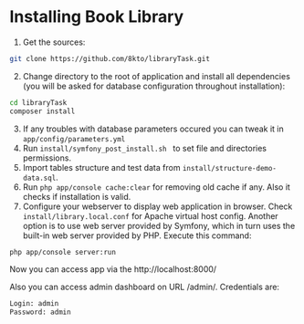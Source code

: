 # Installing Book Library


1) Get the sources:
```sh
git clone https://github.com/8kto/libraryTask.git
```

2) Change directory to the root of application and install all dependencies (you will be asked for database configuration throughout installation):
```sh
cd libraryTask
composer install
```
3) If any troubles with database parameters occured you can tweak it in ``app/config/parameters.yml``
4) Run ``install/symfony_post_install.sh `` to set file and directories permissions.
5) Import tables structure and test data from ``install/structure-demo-data.sql``.
6) Run ``php app/console cache:clear`` for removing old cache if any. Also it checks if installation is valid.
7) Configure your webserver to display web application in browser. Check ``install/library.local.conf`` for Apache virtual host config.
Another option is to use web server provided by Symfony, which in turn uses the built-in web server provided by PHP.
Execute this command:
```sh
php app/console server:run
``` 
Now you can access app via the http://localhost:8000/ 

Also you can access admin dashboard on URL /admin/.
Credentials are:
```txt
Login: admin
Password: admin
```
 